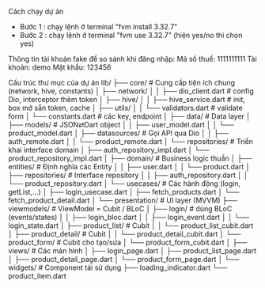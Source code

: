 Cách chạy dự án
- Bước 1 : chạy lệnh ở terminal "fvm install 3.32.7"
- Bước 2 : chạy lệnh ở terminal "fvm use 3.32.7"
(hiện yes/no thì chọn yes)


Thông tin tài khoản fake để so sánh khi đăng nhập:
Mã số thuế: 1111111111
Tài khoản: demo
Mật khẩu: 123456



Cấu trúc thư mục của dự án
lib/
├── core/                     # Cung cấp tiện ích chung (network, hive, constants)
│   ├── network/
│   │   ├── dio_client.dart   # config Dio, interceptor thêm token
│   ├── hive/
│   │   ├── hive_service.dart # init, box mở sẵn token, cache
│   ├── utils/
│   │   └── validators.dart   # validate form
│   └── constants.dart        # các key, endpoint
│
├── data/                     # Data layer
│   ├── models/               # JSON⇄Dart object
│   │   ├── user_model.dart
│   │   └── product_model.dart
│   ├── datasources/          # Gọi API qua Dio
│   │   ├── auth_remote.dart
│   │   └── product_remote.dart
│   └── repositories/         # Triển khai interface domain
│       ├── auth_repository_impl.dart
│       └── product_repository_impl.dart
│
├── domain/                   # Business logic thuần
│   ├── entities/             # Định nghĩa các Entity
│   │   ├── user.dart
│   │   └── product.dart
│   ├── repositories/         # Interface repository
│   │   ├── auth_repository.dart
│   │   └── product_repository.dart
│   └── usecases/             # Các hành động (login, getList,…)
│       ├── login_usecase.dart
│       ├── fetch_products.dart
│       └── fetch_product_detail.dart
│
└── presentation/             # UI layer (MVVM)
    ├── viewmodels/           # ViewModel = Cubit / BLoC
    │   ├── login/            # dùng BLoC (events/states)
    │   │   ├── login_bloc.dart
    │   │   ├── login_event.dart
    │   │   └── login_state.dart
    │   ├── product_list/     # Cubit
    │   │   └── product_list_cubit.dart
    │   ├── product_detail/   # Cubit
    │   │   └── product_detail_cubit.dart
    │   └── product_form/     # Cubit cho tạo/sửa
    │       └── product_form_cubit.dart
    │
    ├── views/                # Các màn hình
    │   ├── login_page.dart
    │   ├── product_list_page.dart
    │   ├── product_detail_page.dart
    │   └── product_form_page.dart
    │
    └── widgets/              # Component tái sử dụng
        ├── loading_indicator.dart
        └── product_item.dart
